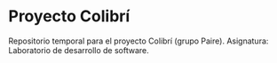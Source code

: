 # Proyecto Colibrí
Repositorio temporal para el proyecto Colibrí (grupo Paire).
Asignatura: Laboratorio de desarrollo de software.
